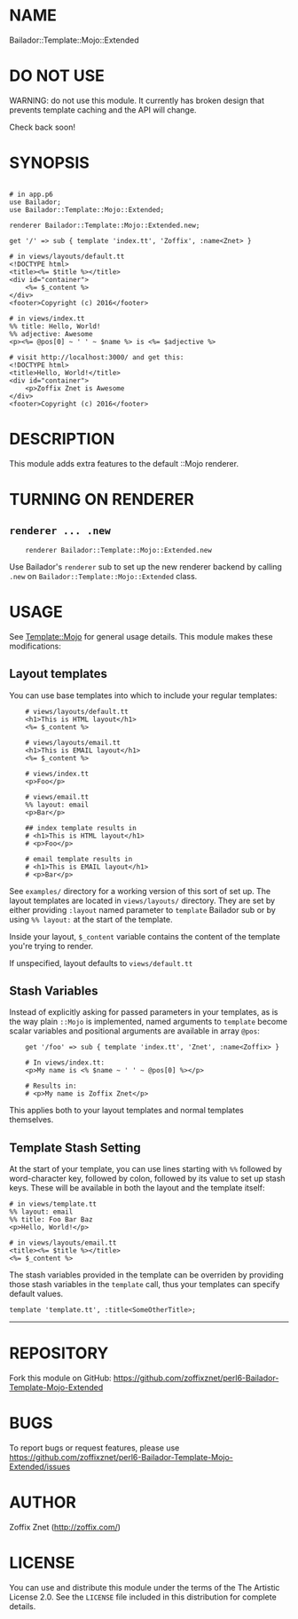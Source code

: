 # NAME

Bailador::Template::Mojo::Extended

# DO NOT USE

WARNING: do not use this module. It currently has broken design that prevents template caching and the API will change.

Check back soon!

# SYNOPSIS

```perl6

# in app.p6
use Bailador;
use Bailador::Template::Mojo::Extended;

renderer Bailador::Template::Mojo::Extended.new;

get '/' => sub { template 'index.tt', 'Zoffix', :name<Znet> }

# in views/layouts/default.tt
<!DOCTYPE html>
<title><%= $title %></title>
<div id="container">
    <%= $_content %>
</div>
<footer>Copyright (c) 2016</footer>

# in views/index.tt
%% title: Hello, World!
%% adjective: Awesome
<p><%= @pos[0] ~ ' ' ~ $name %> is <%= $adjective %>

# visit http://localhost:3000/ and get this:
<!DOCTYPE html>
<title>Hello, World!</title>
<div id="container">
    <p>Zoffix Znet is Awesome
</div>
<footer>Copyright (c) 2016</footer>
```

# DESCRIPTION

This module adds extra features to the default ::Mojo renderer.

# TURNING ON RENDERER

## `renderer ... .new`

```perl6
    renderer Bailador::Template::Mojo::Extended.new
```

Use Bailador's `renderer` sub to set up the new renderer
backend by calling `.new` on `Bailador::Template::Mojo::Extended` class.

# USAGE

See [Template::Mojo](modules.perl6.org/repo/Template::Mojo) for general
usage details. This module makes these modifications:

## Layout templates

You can use base templates into which to include your regular templates:

```perl6
    # views/layouts/default.tt
    <h1>This is HTML layout</h1>
    <%= $_content %>

    # views/layouts/email.tt
    <h1>This is EMAIL layout</h1>
    <%= $_content %>

    # views/index.tt
    <p>Foo</p>

    # views/email.tt
    %% layout: email
    <p>Bar</p>

    ## index template results in
    # <h1>This is HTML layout</h1>
    # <p>Foo</p>

    # email template results in
    # <h1>This is EMAIL layout</h1>
    # <p>Bar</p>
```

See `examples/` directory for a working version of this sort of
set up. The layout templates are located in `views/layouts/`
directory. They are set by either providing `:layout` named
parameter to `template` Bailador sub or by using `%% layout:`
at the start of the template.

Inside your layout, `$_content` variable contains the content
of the template you're trying to render.

If unspecified, layout defaults to `views/default.tt`

## Stash Variables

Instead of explicitly asking for passed parameters in your templates, as is
the way plain `::Mojo` is implemented, named arguments to `template` become
scalar variables and positional arguments are available in array `@pos`:

```perl6
    get '/foo' => sub { template 'index.tt', 'Znet', :name<Zoffix> }

    # In views/index.tt:
    <p>My name is <% $name ~ ' ' ~ @pos[0] %></p>

    # Results in:
    # <p>My name is Zoffix Znet</p>
```

This applies both to your layout templates and normal templates themselves.

## Template Stash Setting

At the start of your template, you can use lines starting with `%%` followed
by word-character key, followed by colon, followed by its value to set up
stash keys. These will be available in both the layout and the template
itself:

    # in views/template.tt
    %% layout: email
    %% title: Foo Bar Baz
    <p>Hello, World!</p>

    # in views/layouts/email.tt
    <title><%= $title %></title>
    <%= $_content %>

The stash variables provided in the template can be overriden by providing those
stash variables in the `template` call, thus your templates can specify default values.

    template 'template.tt', :title<SomeOtherTitle>;

----

# REPOSITORY

Fork this module on GitHub:
https://github.com/zoffixznet/perl6-Bailador-Template-Mojo-Extended

# BUGS

To report bugs or request features, please use
https://github.com/zoffixznet/perl6-Bailador-Template-Mojo-Extended/issues

# AUTHOR

Zoffix Znet (http://zoffix.com/)

# LICENSE

You can use and distribute this module under the terms of the
The Artistic License 2.0. See the `LICENSE` file included in this
distribution for complete details.
